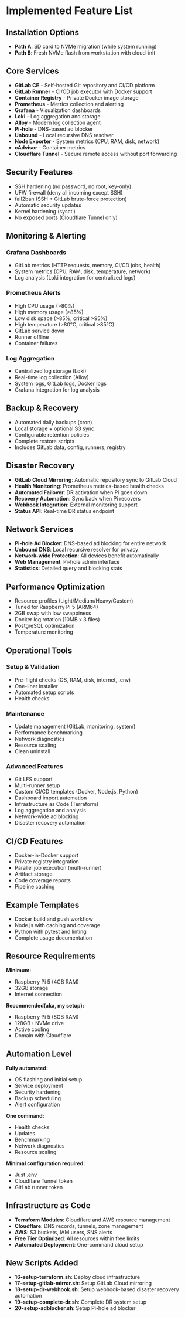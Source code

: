 # Implemented Feature List

## Installation Options

- **Path A**: SD card to NVMe migration (while system running)
- **Path B**: Fresh NVMe flash from workstation with cloud-init

## Core Services

- **GitLab CE** - Self-hosted Git repository and CI/CD platform
- **GitLab Runner** - CI/CD job executor with Docker support
- **Container Registry** - Private Docker image storage
- **Prometheus** - Metrics collection and alerting
- **Grafana** - Visualization dashboards
- **Loki** - Log aggregation and storage
- **Alloy** - Modern log collection agent
- **Pi-hole** - DNS-based ad blocker
- **Unbound** - Local recursive DNS resolver
- **Node Exporter** - System metrics (CPU, RAM, disk, network)
- **cAdvisor** - Container metrics
- **Cloudflare Tunnel** - Secure remote access without port forwarding

## Security Features

- SSH hardening (no password, no root, key-only)
- UFW firewall (deny all incoming except SSH)
- fail2ban (SSH + GitLab brute-force protection)
- Automatic security updates
- Kernel hardening (sysctl)
- No exposed ports (Cloudflare Tunnel only)

## Monitoring & Alerting

### Grafana Dashboards
- GitLab metrics (HTTP requests, memory, CI/CD jobs, health)
- System metrics (CPU, RAM, disk, temperature, network)
- Log analysis (Loki integration for centralized logs)

### Prometheus Alerts
- High CPU usage (>80%)
- High memory usage (>85%)
- Low disk space (>85%, critical >95%)
- High temperature (>80°C, critical >85°C)
- GitLab service down
- Runner offline
- Container failures

### Log Aggregation
- Centralized log storage (Loki)
- Real-time log collection (Alloy)
- System logs, GitLab logs, Docker logs
- Grafana integration for log analysis

## Backup & Recovery

- Automated daily backups (cron)
- Local storage + optional S3 sync
- Configurable retention policies
- Complete restore scripts
- Includes GitLab data, config, runners, registry

## Disaster Recovery

- **GitLab Cloud Mirroring**: Automatic repository sync to GitLab Cloud
- **Health Monitoring**: Prometheus metrics-based health checks
- **Automated Failover**: DR activation when Pi goes down
- **Recovery Automation**: Sync back when Pi recovers
- **Webhook Integration**: External monitoring support
- **Status API**: Real-time DR status endpoint

## Network Services

- **Pi-hole Ad Blocker**: DNS-based ad blocking for entire network
- **Unbound DNS**: Local recursive resolver for privacy
- **Network-wide Protection**: All devices benefit automatically
- **Web Management**: Pi-hole admin interface
- **Statistics**: Detailed query and blocking stats

## Performance Optimization

- Resource profiles (Light/Medium/Heavy/Custom)
- Tuned for Raspberry Pi 5 (ARM64)
- 2GB swap with low swappiness
- Docker log rotation (10MB x 3 files)
- PostgreSQL optimization
- Temperature monitoring

## Operational Tools

### Setup & Validation
- Pre-flight checks (OS, RAM, disk, internet, .env)
- One-liner installer
- Automated setup scripts
- Health checks

### Maintenance
- Update management (GitLab, monitoring, system)
- Performance benchmarking
- Network diagnostics
- Resource scaling
- Clean uninstall

### Advanced Features
- Git LFS support
- Multi-runner setup
- Custom CI/CD templates (Docker, Node.js, Python)
- Dashboard import automation
- Infrastructure as Code (Terraform)
- Log aggregation and analysis
- Network-wide ad blocking
- Disaster recovery automation

## CI/CD Features

- Docker-in-Docker support
- Private registry integration
- Parallel job execution (multi-runner)
- Artifact storage
- Code coverage reports
- Pipeline caching

## Example Templates

- Docker build and push workflow
- Node.js with caching and coverage
- Python with pytest and linting
- Complete usage documentation

## Resource Requirements

**Minimum:**
- Raspberry Pi 5 (4GB RAM)
- 32GB storage
- Internet connection

**Recommended(aka, my setup):**
- Raspberry Pi 5 (8GB RAM)
- 128GB+ NVMe drive
- Active cooling
- Domain with Cloudflare

## Automation Level

**Fully automated:**
- OS flashing and initial setup
- Service deployment
- Security hardening
- Backup scheduling
- Alert configuration

**One command:**
- Health checks
- Updates
- Benchmarking
- Network diagnostics
- Resource scaling

**Minimal configuration required:**
- Just .env
- Cloudflare Tunnel token
- GitLab runner token

## Infrastructure as Code

- **Terraform Modules**: Cloudflare and AWS resource management
- **Cloudflare**: DNS records, tunnels, zone management
- **AWS**: S3 buckets, IAM users, SNS alerts
- **Free Tier Optimized**: All resources within free limits
- **Automated Deployment**: One-command cloud setup

## New Scripts Added

- **16-setup-terraform.sh**: Deploy cloud infrastructure
- **17-setup-gitlab-mirror.sh**: Setup GitLab Cloud mirroring
- **18-setup-dr-webhook.sh**: Setup webhook-based disaster recovery automation
- **19-setup-complete-dr.sh**: Complete DR system setup
- **20-setup-adblocker.sh**: Setup Pi-hole ad blocker
